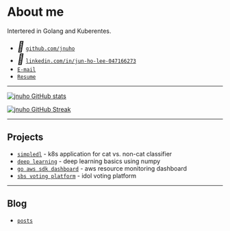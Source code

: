 # About me

Intertered in Golang and Kuberentes.

* <i style="font-size:24px" class="fa">&#xf09b;</i> <a href="https://github.com/jnuho" target="_blank">`github.com/jnuho`</a>
* <i style="font-size:24px" class="fa">&#xf08c;</i> <a href="https://www.linkedin.com/in/jun-ho-lee-047166273/" target="_blank">`linkedin.com/in/jun-ho-lee-047166273`</a>
* <i class="fa fa-envelope" aria-hidden="true"></i> [`E-mail`](mailto:cactoos555@gmail.com?subject=Test)
* [`Resume`](Resume.md)

<hr>

[![jnuho GitHub stats](https://github-readme-stats.vercel.app/api?username=jnuho&show_icons=true&rank_icon=percentile&show=reviews,prs_merged,prs_merged_percentage)](https://github.com/jnuho)

[![jnuho GitHub Streak](https://streak-stats.demolab.com?user=jnuho&theme=github-light)](https://github.com/jnuho)

<hr>

## Projects

- [`simpledl`](blog/posts/simpledl.md) - k8s application for cat vs. non-cat classifier
- [`deep learning`](blog/posts/deeplearning.ai.md) - deep learning basics using numpy
- [`go aws sdk dashboard`](blog/posts/doc_goproject_kor.md) - aws resource monitoring dashboard
- [`sbs voting platform`](blog/posts/doc_rowem.md) - idol voting platform

<hr>

## Blog

* [`posts`](blog/index.md)
